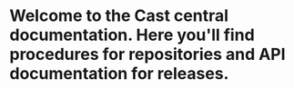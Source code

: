# Welcome to the Cast central documentation. Here you'll find procedures for repositories and API documentation for releases.
